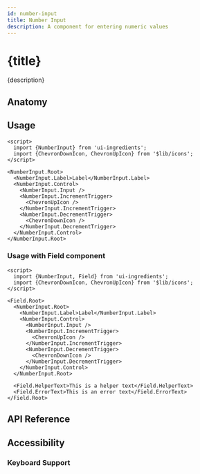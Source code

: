 ```yaml
---
id: number-input
title: Number Input
description: A component for entering numeric values
---
```


# {title}

{description}

<demo>

## Anatomy

<anatomy>

## Usage

```svelte
<script>
  import {NumberInput} from 'ui-ingredients';
  import {ChevronDownIcon, ChevronUpIcon} from '$lib/icons';
</script>

<NumberInput.Root>
  <NumberInput.Label>Label</NumberInput.Label>
  <NumberInput.Control>
    <NumberInput.Input />
    <NumberInput.IncrementTrigger>
      <ChevronUpIcon />
    </NumberInput.IncrementTrigger>
    <NumberInput.DecrementTrigger>
      <ChevronDownIcon />
    </NumberInput.DecrementTrigger>
  </NumberInput.Control>
</NumberInput.Root>
```

### Usage with Field component

```svelte
<script>
  import {NumberInput, Field} from 'ui-ingredients';
  import {ChevronDownIcon, ChevronUpIcon} from '$lib/icons';
</script>

<Field.Root>
  <NumberInput.Root>
    <NumberInput.Label>Label</NumberInput.Label>
    <NumberInput.Control>
      <NumberInput.Input />
      <NumberInput.IncrementTrigger>
        <ChevronUpIcon />
      </NumberInput.IncrementTrigger>
      <NumberInput.DecrementTrigger>
        <ChevronDownIcon />
      </NumberInput.DecrementTrigger>
    </NumberInput.Control>
  </NumberInput.Root>

  <Field.HelperText>This is a helper text</Field.HelperText>
  <Field.ErrorText>This is an error text</Field.ErrorText>
</Field.Root>
```

## API Reference

<api>

## Accessibility

### Keyboard Support

<keyboard-support>

